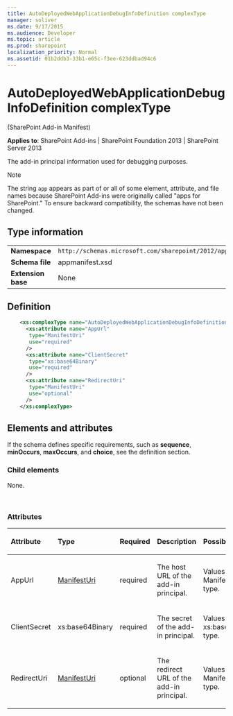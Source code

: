 ```yaml
---
title: AutoDeployedWebApplicationDebugInfoDefinition complexType
manager: soliver
ms.date: 9/17/2015
ms.audience: Developer
ms.topic: article
ms.prod: sharepoint
localization_priority: Normal
ms.assetid: 01b2ddb3-33b1-e65c-f3ee-623ddbad94c6
---
```


# AutoDeployedWebApplicationDebugInfoDefinition complexType 

(SharePoint Add-in Manifest)

**Applies to**: SharePoint Add-ins | SharePoint Foundation 2013 | SharePoint Server 2013

The add-in principal information used for debugging purposes.

> [!NOTE] 
> The string `app` appears as part of or all of some element, attribute, and file names because SharePoint Add-ins were originally called "apps for SharePoint." To ensure backward compatibility, the schemas have not been changed.

## Type information

|   |   |
|---|---|
| **Namespace**  | `http://schemas.microsoft.com/sharepoint/2012/app/manifest` |
| **Schema file**  | appmanifest.xsd |
| **Extension base**  | None |

## Definition

```XML
    <xs:complexType name="AutoDeployedWebApplicationDebugInfoDefinition">
      <xs:attribute name="AppUrl"
       type="ManifestUri"
       use="required"
      />
      <xs:attribute name="ClientSecret"
       type="xs:base64Binary"
       use="required"
      />
      <xs:attribute name="RedirectUri"
       type="ManifestUri"
       use="optional"
      />
    </xs:complexType>
```          

## Elements and attributes

If the schema defines specific requirements, such as **sequence**, **minOccurs**, **maxOccurs**, and **choice**, see the definition section.

### Child elements

None.

<br/>

### Attributes

<table>
<colgroup>
<col width="15%" />
<col width="15%" />
<col width="15%" />
<col width="25%" />
<col width="30%" />
</colgroup>
<thead>
<tr class="header">
<th align="left"><p>Attribute</p></th>
<th align="left"><p>Type</p></th>
<th align="left"><p>Required</p></th>
<th align="left"><p>Description</p></th>
<th align="left"><p>Possible values</p></th>
</tr>
</thead>
<tbody>
<tr class="odd">
<td align="left"><p>AppUrl</p></td>
<td align="left"><p><a href="manifesturi-simpletype-sharepoint-add-in-manifest.md">ManifestUri</a></p></td>
<td align="left"><p>required</p></td>
<td align="left"><p>The host URL of the add-in principal.</p></td>
<td align="left"><p>Values of the ManifestUri type.</p></td>
</tr>
<tr class="even">
<td align="left"><p>ClientSecret</p></td>
<td align="left"><p>xs:base64Binary</p></td>
<td align="left"><p>required</p></td>
<td align="left"><p>The secret of the add-in principal.</p></td>
<td align="left"><p>Values of the xs:base64Binary type.</p></td>
</tr>
<tr class="odd">
<td align="left"><p>RedirectUri</p></td>
<td align="left"><p><a href="manifesturi-simpletype-sharepoint-add-in-manifest.md">ManifestUri</a></p></td>
<td align="left"><p>optional</p></td>
<td align="left"><p>The redirect URL of the add-in principal.</p></td>
<td align="left"><p>Values of the ManifestUri type.</p></td>
</tr>
</tbody>
</table>








